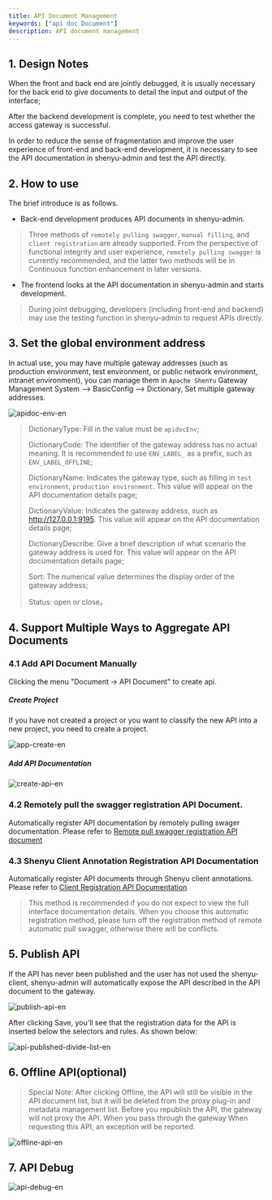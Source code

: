 ```yaml
---
title: API Document Management
keywords: ["api doc Document"]
description: API document management
---
```


## 1. Design Notes

When the front and back end are jointly debugged, it is usually necessary for the back end to give documents to detail the input and output of the interface; 

After the backend development is complete, you need to test whether the access gateway is successful. 

In order to reduce the sense of fragmentation and improve the user experience of front-end and back-end development, it is necessary to see the API documentation in shenyu-admin and test the API directly.

## 2. How to use

The brief introduce is as follows.
- Back-end development produces API documents in shenyu-admin.
> Three methods of `remotely pulling swagger`, `manual filling`, and `client registration` are already supported. From the perspective of functional integrity and user experience, `remotely pulling swagger` is currently recommended, and the latter two methods will be in Continuous function enhancement in later versions.
- The frontend looks at the API documentation in shenyu-admin and starts development.
> During joint debugging, developers (including front-end and backend) may use the testing function in shenyu-admin to request APIs directly.

## 3. Set the global environment address

In actual use, you may have multiple gateway addresses (such as production environment, test environment, or public network environment, intranet environment), you can manage them in `Apache ShenYu` Gateway Management System --> BasicConfig --> Dictionary, Set multiple gateway addresses.

![apidoc-env-en](/img/shenyu/basicConfig/apiManagement/apidoc-env-en.png)

> DictionaryType: Fill in the value must be `apidocEnv`;
>
> DictionaryCode: The identifier of the gateway address has no actual meaning. It is recommended to use `ENV_LABEL_` as a prefix, such as `ENV_LABEL_OFFLINE`;
>
> DictionaryName: Indicates the gateway type, such as filling in `test environment`, `production environment`. This value will appear on the API documentation details page;
>
> DictionaryValue: Indicates the gateway address, such as http://127.0.0.1:9195. This value will appear on the API documentation details page;
>
> DictionaryDescribe: Give a brief description of what scenario the gateway address is used for. This value will appear on the API documentation details page;
>
> Sort: The numerical value determines the display order of the gateway address;
>
> Status: open or close。

## 4. Support Multiple Ways to Aggregate API Documents

### 4.1 Add API Document Manually

Clicking the menu "Document -> API Document" to create api.

##### Create Project

If you have not created a project or you want to classify the new API into a new project, you need to create a project.

![app-create-en](/img/shenyu/basicConfig/apiManagement/app-create-en.png)

##### Add API Documentation

![create-api-en](/img/shenyu/basicConfig/apiManagement/create-api-en.png)

### 4.2 Remotely pull the swagger registration API Document.

Automatically register API documentation by remotely pulling swager documentation. Please refer to [Remote pull swagger registration API document](../api-doc/swagger-apidoc.md)

### 4.3 Shenyu Client Annotation Registration API Documentation 

Automatically register API documents through Shenyu client annotations. Please refer to [Client Registration API Documentation](../api-doc/shenyu-annotation-apidoc.md)
> This method is recommended if you do not expect to view the full interface documentation details. When you choose this automatic registration method, please turn off the registration method of remote automatic pull swagger, otherwise there will be conflicts.

## 5. Publish API

If the API has never been published and the user has not used the shenyu-client, shenyu-admin will automatically expose the API described in the API document to the gateway.

![publish-api-en](/img/shenyu/basicConfig/apiManagement/publish-api-en.png)

After clicking Save, you'll see that the registration data for the API is inserted below the selectors and rules. As shown below:

![api-published-divide-list-en](/img/shenyu/basicConfig/apiManagement/api-published-divide-list-en.png)

## 6. Offline API(optional)

> Special Note: After clicking Offline, the API will still be visible in the API document list, but it will be deleted from the proxy plug-in and metadata management list. Before you republish the API, the gateway will not proxy the API. When you pass through the gateway When requesting this API, an exception will be reported.

![offline-api-en](/img/shenyu/basicConfig/apiManagement/offline-api-en.png)

## 7. API Debug

![api-debug-en](/img/shenyu/basicConfig/apiManagement/api-debug-en.png)
